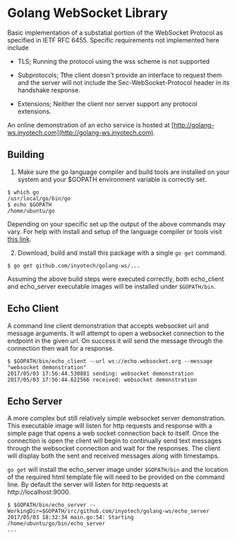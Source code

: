 # Golang WebSocket Library

Basic implementation of a substatial portion of the WebSocket Protocol as specified in IETF RFC 6455.  Specific requirements not implemented here include

* TLS; Running the protocol using the wss scheme is not supported

* Subprotocols; Tthe client doesn't provide an interface to request
  them and the server will not include the Sec-WebSocket-Protocol
  header in its handshake response.

* Extensions; Neither the client nor server support any protocol
  extensions.

An online demonstration of an echo service is hosted at [http://golang-ws.inyotech.com](http://golang-ws.inyotech.com).

## Building

1. Make sure the go language compiler and build tools are installed on
your system and your $GOPATH environment variable is correctly set.

```
$ which go
/usr/local/go/bin/go
$ echo $GOPATH
/home/ubuntu/go
```

Depending on your specific set up the output of the above commands may
vary.  For help with install and setup of the language compiler or
tools visit [this link](https://golang.org/doc/install).

2. Download, build and install this package with a single `go get` command.

```
$ go get github.com/inyotech/golang-ws/...
```

Assuming the above build steps were executed correctly, both 
echo_client and echo_server executable images will be installed under
`$GOPATH/bin`.

## Echo Client

A command line client demonstration that accepts websocket url and
message arguments.  It will attempt to open a websocket connection to
the endpoint in the given url.  On success it will send the message
through the connection then wait for a response.

```
$ $GOPATH/bin/echo_client --url ws://echo.websocket.org --message "websocket demonstration"
2017/05/03 17:56:44.530881 sending: websocket demonstration
2017/05/03 17:56:44.622566 received: websocket demonstration

```

## Echo Server

A more complex but still relatively simple websocket server
demonstration.  This executable image will listen for http requests
and response with a simple page that opens a web socket connection
back to itself.  Once the connection is open the client will begin to
continually send text messages through the websocket connection and
wait for the responses.  The client will display both the sent and
received messages along with timestamps.

`go get` will install the echo_server image under `$GOPATH/bin` and
the location of the required html template file will need to be
provided on the command line. By default the server will listen for
http requests at http://localhost:9000.

```
$ $GOPATH/bin/echo_server --WorkingDir=$GOPATH/src/github.com/inyotech/golang-ws/echo_server
2017/05/03 18:32:34 main.go:54: Starting /home/ubuntu/go/bin/echo_server
...
```

